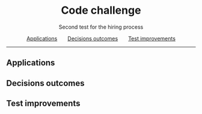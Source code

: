<div align="center">
<h1>Code challenge</h1>
Second test for the hiring process

[Applications](#applications)
&nbsp; &nbsp; &nbsp;
[Decisions outcomes](#decisions-outcomes)
&nbsp; &nbsp; &nbsp;
[Test improvements](#test-improvements)

<hr>
</div>

## Applications

## Decisions outcomes

## Test improvements
